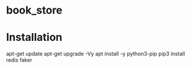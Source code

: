 # book_store

# Installation
apt-get update
apt-get upgrade -Vy
apt install -y python3-pip
pip3 install redis faker
